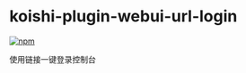 # koishi-plugin-webui-url-login

[![npm](https://img.shields.io/npm/v/koishi-plugin-webui-url-login?style=flat-square)](https://www.npmjs.com/package/koishi-plugin-webui-url-login)

使用链接一键登录控制台
